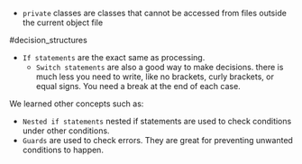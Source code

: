 - `private` classes are classes that cannot be accessed from files outside the current object file

#decision_structures
- `If statements` are the exact same as processing.
	- `Switch statements` are also a good way to make decisions. there is much less you need to write, like no brackets, curly brackets, or equal signs. You need a break at the end of each case.

We learned other concepts such as:
- `Nested if statements` nested if statements are used to check conditions under other conditions. 
- `Guards` are used to check errors. They are great for preventing unwanted conditions to happen. 